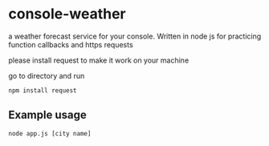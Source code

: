 # console-weather
a weather forecast service for your console. Written in node js for practicing function callbacks and https requests

please install request to make it work on your machine

go to directory and run
```
npm install request
```

## Example usage

```
node app.js [city name]
```
